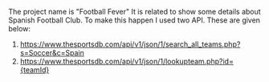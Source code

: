 The project name is "Football Fever"
It is related to show some details about Spanish Football Club. To make this happen I used two API. These are given below:
1. https://www.thesportsdb.com/api/v1/json/1/search_all_teams.php?s=Soccer&c=Spain
2. https://www.thesportsdb.com/api/v1/json/1/lookupteam.php?id={teamId}
